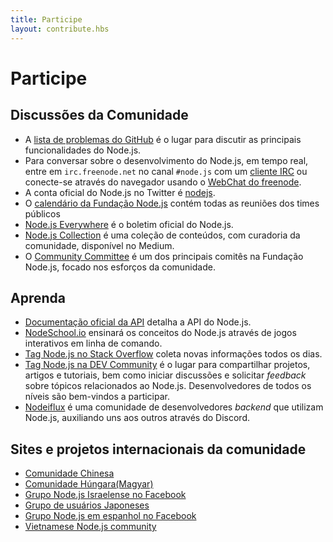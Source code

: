 ```yaml
---
title: Participe
layout: contribute.hbs
---
```


# Participe

## Discussões da Comunidade

- A [lista de problemas do GitHub](https://github.com/nodejs/node/issues) é o lugar para discutir as principais funcionalidades do Node.js.
- Para conversar sobre o desenvolvimento do Node.js, em tempo real, entre em  `irc.freenode.net` no canal `#node.js` com um [cliente IRC](https://en.wikipedia.org/wiki/Comparison_of_Internet_Relay_Chat_clients) ou conecte-se através do navegador usando o [WebChat do freenode](https://webchat.freenode.net/#node.js).
- A conta oficial do Node.js no Twitter é [nodejs](https://twitter.com/nodejs).
- O [calendário da Fundação Node.js](https://nodejs.org/calendar) contém todas as reuniões dos times públicos
- [Node.js Everywhere](https://newsletter.nodejs.org) é o boletim oficial do Node.js.
- [Node.js Collection](https://medium.com/the-node-js-collection) é uma coleção de conteúdos, com curadoria da comunidade, disponível no Medium.
- O [Community Committee](https://github.com/nodejs/community-committee) é um dos principais comitês na Fundação Node.js, focado nos esforços da comunidade.

## Aprenda

- [Documentação oficial da API](https://nodejs.org/api/) detalha a API do Node.js.
- [NodeSchool.io](https://nodeschool.io/) ensinará os conceitos do Node.js através de jogos interativos em linha de comando.
- [Tag Node.js no Stack Overflow](https://stackoverflow.com/questions/tagged/node.js) coleta novas informações todos os dias.
- [Tag Node.js na DEV Community](https://dev.to/t/node) é o lugar para compartilhar projetos, artigos e tutoriais, bem como iniciar discussões e solicitar _feedback_ sobre tópicos relacionados ao Node.js. Desenvolvedores de todos os níveis são bem-vindos a participar.
- [Nodeiflux](https://discordapp.com/invite/vUsrbjd) é uma comunidade de desenvolvedores _backend_ que utilizam Node.js, auxiliando uns aos outros através do Discord.

## Sites e projetos internacionais da comunidade

- [Comunidade Chinesa](https://cnodejs.org/)
- [Comunidade Húngara(Magyar)](https://nodehun.blogspot.com/)
- [Grupo Node.js Israelense no Facebook](https://www.facebook.com/groups/node.il/)
- [Grupo de usuários Japoneses](https://nodejs.jp/)
- [Grupo Node.js em espanhol no Facebook](https://www.facebook.com/groups/node.es/)
- [Vietnamese Node.js community](https://www.facebook.com/nodejs.vn/)

